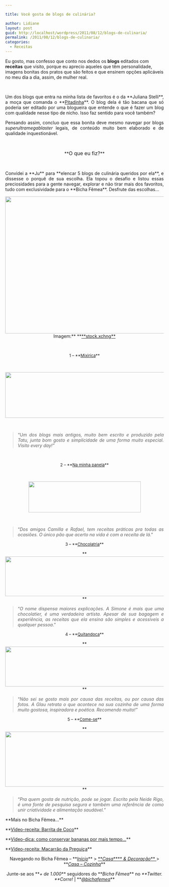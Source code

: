 ```yaml
---

title: Você gosta de blogs de culinária?

author: Lidiane
layout: post
guid: http://localhost/wordpress/2011/08/12/blogs-de-culinaria/
permalink: /2011/08/12/blogs-de-culinaria/
categories:
  - Receitas
---
```

Eu gosto, mas confesso que conto nos dedos os **blogs** editados com **receitas** que visito, porque eu aprecio aqueles que têm personalidade, imagens bonitas dos pratos que são feitos e que ensinem opções aplicáveis no meu dia a dia, assim, de mulher real.

&nbsp;

<p align="justify">
  Um dos blogs que entra na minha lista de favoritos é o da **Juliana Stelli**, a moça que comanda o **<a href="http://www.pitadinha.com/" target="_blank">Pitadinha</a>**. O blog dela é tão bacana que só poderia ser editado por uma blogueira que entende o que é fazer um blog com qualidade nesse tipo de nicho. Isso faz sentido para você também?
</p>

<!--more-->

<p align="justify">
  Pensando assim, concluo que essa bonita deve mesmo navegar por blogs <em>superultramegablaster</em> legais, de conteúdo muito bem elaborado e de qualidade inquestionável.
</p>

&nbsp;

<p align="center">
  **<span style="font-size: medium;">O que eu fiz?</span>**
</p>

&nbsp;

<p align="justify">
  Convidei a **Ju** para **elencar 5 blogs de culinária queridos por ela**, e dissesse o porquê de sua escolha. Ela topou o desafio e listou essas preciosidades para a gente navegar, explorar e não tirar mais dos favoritos, tudo com exclusividade para o **Bicha Fêmea**. Desfrute das escolhas…
</p>

<p align="center">
  <a href="http://www.trololodemulher.com.br/blog/wp-content/uploads/2011/08/pimenta.jpg"><img class="alignnone size-full wp-image-6733" title="green peper isolated on white" src="http://www.trololodemulher.com.br/blog/wp-content/uploads/2011/08/pimenta.jpg" alt="" width="600" height="435" /><br /> </a>Imagem:** **<a href="http://www.sxc.hu/" target="_blank">**stock.xchng**</a>
</p>

&nbsp;

<p align="center">
  <span style="font-size: small;">1 – **<a href="http://mixirica.uol.com.br/" target="_blank">Mixirica</a>**</span>
</p>

&nbsp;

<p align="center">
  <a href="http://www.trololodemulher.com.br/blog/wp-content/uploads/2011/08/Mixirica.png"><img class="alignnone size-full wp-image-6731" title="Mixirica" src="http://www.trololodemulher.com.br/blog/wp-content/uploads/2011/08/Mixirica.png" alt="" width="600" height="145" /></a>
</p>

&nbsp;

> <p align="justify">
>   “U<em>m dos blogs mais antigos, muito bem escrito e produzido pela Tatu, junta bom gosto e simplicidade de uma forma muito especial. Visito every day!”</em>
> </p>

&nbsp;

<p align="center">
  <span style="font-size: small;">2 – **<a href="http://www.naminhapanela.com/" target="_blank">Na minha panela</a>**</span>
</p>

&nbsp;

<p align="center">
  <a href="http://www.trololodemulher.com.br/blog/wp-content/uploads/2011/08/Na-minha-panela.png"><img class="alignnone size-full wp-image-6732" title="Na minha panela" src="http://www.trololodemulher.com.br/blog/wp-content/uploads/2011/08/Na-minha-panela.png" alt="" width="357" height="98" /></a>
</p>

&nbsp;

> <p align="justify">
>   “<em>Dos amigos Camilla e Rafael, tem receitas práticas pra todas as ocasiões. O único pão que acerto na vida é com a receita de lá</em>.”
> </p>

<p align="center">
  <span style="font-size: small;">3 – **<a href="http://www.chocolatria.com/" target="_blank">Chocolatria</a>**</span>
</p>

<p align="center">
  **<a href="http://www.trololodemulher.com.br/blog/wp-content/uploads/2011/08/Chocolatria.png"><img class="alignnone size-full wp-image-6729" title="Chocolatria" src="http://www.trololodemulher.com.br/blog/wp-content/uploads/2011/08/Chocolatria.png" alt="" width="600" height="126" /></a>**
</p>

> <p align="justify">
>   “<em>O nome dispensa maiores explicações. A Simone é mais que uma chocolatier, é uma verdadeira artista. Apesar de sua bagagem e experiência, as receitas que ela ensina são simples e acessíveis a qualquer pessoa</em>.”
> </p>

<p align="center">
  <span style="font-size: small;">4 – **<a href="http://www.quitandoca.com/" target="_blank">Quitandoca</a>**</span>
</p>

<p align="center">
  **<a href="http://www.trololodemulher.com.br/blog/wp-content/uploads/2011/08/Quitandoca.png"><img class="alignnone size-full wp-image-6736" title="Quitandoca" src="http://www.trololodemulher.com.br/blog/wp-content/uploads/2011/08/Quitandoca.png" alt="" width="600" height="127" /></a>**
</p>

> <p align="justify">
>   “<em>Não sei se gosto mais por causa das receitas, ou por causa das fotos. A Glau retrata o que acontece na sua cozinha de uma forma muito gostosa, inspiradora e poética. Recomendo muito!”</em>
> </p>

<p align="center">
  <span style="font-size: small;">5 – **<a href="http://come-se.blogspot.com/" target="_blank">Come-se</a>**</span>
</p>

<p align="center">
  **<a href="http://www.trololodemulher.com.br/blog/wp-content/uploads/2011/08/Come-se.png"><img class="alignnone size-full wp-image-6730" title="Come-se" src="http://www.trololodemulher.com.br/blog/wp-content/uploads/2011/08/Come-se.png" alt="" width="600" height="175" /></a>**
</p>

> <p align="justify">
>   “<em>Pra quem gosta de nutrição, pode se jogar. Escrito pela Neide Rigo, é uma fonte de pesquisa segura e também uma referência de como unir criatividade e alimentação saudável.”</em>
> </p>

<p align="justify">
  **Mais no Bicha Fêmea…**
</p>

<p align="justify">
  **<a href="http://www.trololodemulher.com.br/2010/12/01/video-receita-barrita-de-coco/">Video-receita: Barrita de Coco</a>**
</p>

<p align="justify">
  **<a href="http://www.trololodemulher.com.br/2010/09/24/video-dica-conservar-bananas/">Vídeo-dica: como conservar bananas por mais tempo…</a>**
</p>

<p align="justify">
  **<a href="http://www.trololodemulher.com.br/2010/09/15/video-receita-macarrao/">Vídeo-receita: Macarrão da Preguiça</a>**
</p>

<p align="center">
  Navegando no Bicha Fêmea – **<em><a href="http://www.trololodemulher.com.br/">Início</a></em>** > <a href="http://www.trololodemulher.com.br/casaedecoracao/">**<em>Casa</em>****<em> & Decoração</em>** </a>> **<em><a href="http://www.trololodemulher.com.br/category/casa-cozinha/">Casa – Cozinha</a></em>**
</p>

<p align="center">
  Junte-se aos **<em>+ de 1.000</em>** seguidores do **<em>Bicha Fêmea</em>** no <em>**Twitter. **Corre!</em> | **<em><a href="http://twitter.com/bichafemea">@bichafemea</a></em>**
</p>